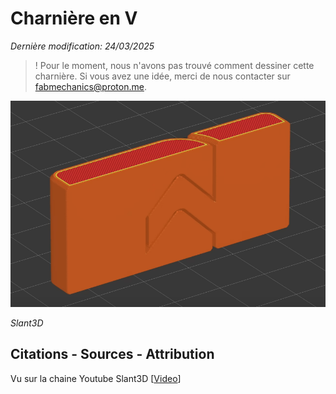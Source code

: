 # Charnière en V
_Dernière modification: 24/03/2025_

> ! Pour le moment, nous n'avons pas trouvé comment dessiner cette charnière. Si vous avez une idée, merci de nous contacter sur [fabmechanics@proton.me](mailto:fabmechanics@proton.me).

![Charnière en V](./hinge-v-shape.png)

_Slant3D_

## Citations - Sources - Attribution
Vu sur la chaine Youtube Slant3D [[Video](https://www.youtube.com/watch?v=BWsUk1xSSn4)]
